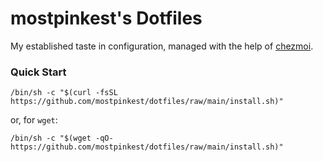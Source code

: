 # mostpinkest's Dotfiles
My established taste in configuration, managed with the help of [chezmoi](https://github.com/twpayne/chezmoi).

### Quick Start
```
/bin/sh -c "$(curl -fsSL https://github.com/mostpinkest/dotfiles/raw/main/install.sh)"
```
or, for `wget`:
```
/bin/sh -c "$(wget -qO- https://github.com/mostpinkest/dotfiles/raw/main/install.sh)"
```

